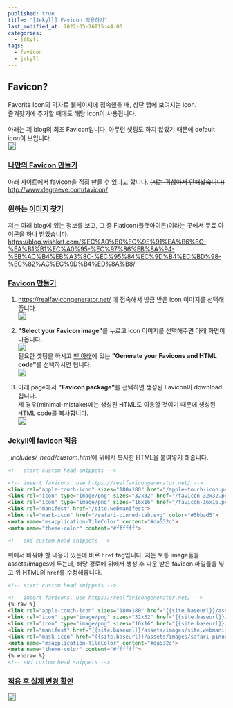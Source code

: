```yaml
---
published: true
title: "[Jekyll] Favicon 적용하기"
last_modified_at: 2022-05-26T15:44:00
categories:
  - jekyll
tags:
  - favicon
  - jekyll
---
```


## Favicon?
Favorite Icon의 약자로 웹페이지에 접속했을 때, 상단 탭에 보여지는 icon.<br>
즐겨찾기에 추가할 때에도 해당 Icon이 사용됩니다.<br>
<br>
아래는 제 blog의 최초 Favicon입니다. 아무런 셋팅도 하지 않았기 때문에 default icon이 보입니다.<br>
<img src="https://user-images.githubusercontent.com/90759236/170415058-ef2b0010-6ba5-4c05-9f04-2189b0852c7e.png" style="border: 1px solid grey; max-width: 80%; height: auto;"> <br>

### <u>나만의 Favicon 만들기</u>
아래 사이트에서 favicon을 직접 만들 수 있다고 합니다. ~~(저는 귀찮아서 안해봤습니다)~~ <br>
<http://www.degraeve.com/favicon/>

### <u>원하는 이미지 찾기</u>
저는 아래 blog에 있는 정보를 보고, 그 중 Flaticon(플랫아이콘)이라는 곳에서 무료 아이콘을 하나 받았습니다. <br>
<https://blog.wishket.com/%EC%A0%80%EC%9E%91%EA%B6%8C-%EA%B1%B1%EC%A0%95-%EC%97%86%EB%8A%94-%EB%AC%B4%EB%A3%8C-%EC%95%84%EC%9D%B4%EC%BD%98-%EC%82%AC%EC%9D%B4%ED%8A%B8/>

### <u>Favicon 만들기</u>
1. <https://realfavicongenerator.net/> 에 접속해서 방금 받은 icon 이미지를 선택해줍니다. <br>
<img src="https://user-images.githubusercontent.com/90759236/170417750-64855f7e-da5e-4fd8-827b-2f4b616e2eb7.png" style="border: 1px solid grey; max-width: 80%; height: auto;"> <br>

2. <b>"Select your Favicon image"</b>를 누르고 icon 이미지를 선택해주면 아래 화면이 나옵니다.<br>
<img src="https://user-images.githubusercontent.com/90759236/170421780-441daf2e-b10b-4c81-98aa-2ac8dd842ae7.png" style="border: 1px solid grey; max-width: 80%; height: auto;"> <br>
필요한 셋팅을 하시고 <u>맨 아래</u>에 있는 <b>"Generate your Favicons and HTML code"</b>를 선택하시면 됩니다.<br>
<img src="https://user-images.githubusercontent.com/90759236/170422004-f882437b-58ea-4cbf-b147-c1fd341b56cb.png" style="border: 1px solid grey; max-width: 80%; height: auto;"> <br>

3. 아래 page에서 <b>"Favicon package"</b>를 선택하면 생성된 Favicon이 download됩니다. <br>
제 경우(minimal-mistake)에는 생성된 HTML도 이용할 것이기 때문에 생성된 HTML code를 복사합니다. <br>
<img src="https://user-images.githubusercontent.com/90759236/170425199-1a8a6d76-0031-49e6-8c29-ad98b058df30.png" style="border: 1px solid grey; max-width: 80%; height: auto;"> <br>

### <u>Jekyll에 favicon 적용</u>
<i>_includes/_head/custom.html</i>에 위에서 복사한 HTML을 붙여넣기 해줍니다.
```html
<!-- start custom head snippets -->

<!-- insert favicons. use https://realfavicongenerator.net/ -->
<link rel="apple-touch-icon" sizes="180x180" href="/apple-touch-icon.png">
<link rel="icon" type="image/png" sizes="32x32" href="/favicon-32x32.png">
<link rel="icon" type="image/png" sizes="16x16" href="/favicon-16x16.png">
<link rel="manifest" href="/site.webmanifest">
<link rel="mask-icon" href="/safari-pinned-tab.svg" color="#5bbad5">
<meta name="msapplication-TileColor" content="#da532c">
<meta name="theme-color" content="#ffffff">

<!-- end custom head snippets -->
```
위에서 바꿔야 할 내용이 있는데 바로 `href` tag입니다. 저는 보통 image들을 assets/images에 두는데, 해당 경로에 위에서 생성 후 다운 받은 favicon 파일들을 넣고 위 HTML의 `href`를 수정해줍니다.

```html
<!-- start custom head snippets -->

<!-- insert favicons. use https://realfavicongenerator.net/ -->
{% raw %}
<link rel="apple-touch-icon" sizes="180x180" href="{{site.baseurl}}/assets/images/apple-touch-icon.png">
<link rel="icon" type="image/png" sizes="32x32" href="{{site.baseurl}}/assets/images/favicon-32x32.png">
<link rel="icon" type="image/png" sizes="16x16" href="{{site.baseurl}}/assets/images/favicon-16x16.png">
<link rel="manifest" href="{{site.baseurl}}/assets/images/site.webmanifest">
<link rel="mask-icon" href="{{site.baseurl}}/assets/images/safari-pinned-tab.svg" color="#5bbad5">
<meta name="msapplication-TileColor" content="#da532c">
<meta name="theme-color" content="#ffffff">
{% endraw %}
<!-- end custom head snippets -->
```

### <u>적용 후 실제 변경 확인</u>
<img src="https://user-images.githubusercontent.com/90759236/170428427-2c6e8208-e2de-4c4c-9f29-23ada491a66f.png" style="border: 1px solid grey; max-width: 80%; height: auto;"> <br>